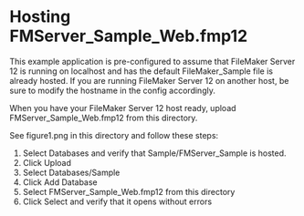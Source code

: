 Hosting FMServer_Sample_Web.fmp12
==============================

This example application is pre-configured to assume that FileMaker Server 12 is running on localhost and has the default FileMaker_Sample file is already hosted. If you are running FileMaker Server 12 on another host, be sure to modify the hostname in the config accordingly.

When you have your FileMaker Server 12 host ready, upload FMServer_Sample_Web.fmp12 from this directory.

See figure1.png in this directory and follow these steps:

1. Select Databases and verify that Sample/FMServer_Sample is hosted.
2. Click Upload
3. Select Databases/Sample
4. Click Add Database
5. Select FMServer_Sample_Web.fmp12 from this directory
6. Click Select and verify that it opens without errors